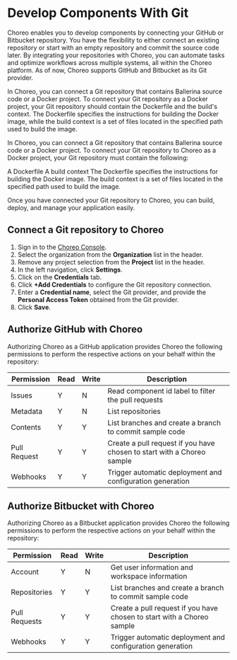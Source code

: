 # Develop Components With Git

Choreo enables you to develop components by connecting your GitHub or Bitbucket repository. You have the flexibility to either connect an existing repository or start with an empty repository and commit the source code later. By integrating your repositories with Choreo, you can automate tasks and optimize workflows across multiple systems, all within the Choreo platform. As of now, Choreo supports GitHub and Bitbucket as its Git provider. 

In Choreo, you can connect a Git repository that contains Ballerina source code or a Docker project. To connect your Git repository as a Docker project, your Git repository should contain the Dockerfile and the build's context. The Dockerfile specifies the instructions for building the Docker image, while the build context is a set of files located in the specified path used to build the image.

In Choreo, you can connect a Git repository that contains Ballerina source code or a Docker project. To connect your Git repository to Choreo as a Docker project, your Git repository must contain the following:

A Dockerfile
A build context
The Dockerfile specifies the instructions for building the Docker image. The build context is a set of files located in the specified path used to build the image.

Once you have connected your Git repository to Choreo, you can build, deploy, and manage your application easily. 

## Connect a Git repository to Choreo

1. Sign in to the [Choreo Console](https://console.choreo.dev/).
2. Select the organization from the **Organization** list in the header. 
3. Remove any project selection from the **Project** list in the header. 
4. In the left navigation, click **Settings**.
5. Click on the **Credentials** tab. 
6. Click **+Add Credentials** to configure the Git repository connection.
7. Enter a **Credential name**, select the Git provider, and provide the **Personal Access Token** obtained from the Git provider.
8. Click **Save**.  

## Authorize GitHub with Choreo 

Authorizing Choreo as a GitHub application provides Choreo the following permissions to perform the respective actions on your behalf within the repository:

|Permission   | Read| Write| Description                                   |
|-------------|-----|------|-----------------------------------------------|
|Issues       | Y   | N    | Read component id label to filter the pull requests|
|Metadata     | Y   | N    | List repositories                             |
|Contents     | Y   | Y    | List branches and create a branch to commit sample code|
|Pull Request | Y   | Y    | Create a pull request if you have chosen to start with a Choreo sample|
|Webhooks     | Y   | Y    | Trigger automatic deployment and configuration generation|


## Authorize Bitbucket with Choreo

Authorizing Choreo as a Bitbucket application provides Choreo the following permissions to perform the respective actions on your behalf within the repository:

|Permission    | Read| Write| Description                                                            |
|--------------|-----|------|------------------------------------------------------------------------|
|Account       | Y   | N    | Get user information and workspace information                         |
|Repositories  | Y   | Y    | List branches and create a branch to commit sample code                |
|Pull Requests | Y   | Y    | Create a pull request if you have chosen to start with a Choreo sample |
|Webhooks      | Y   | Y    | Trigger automatic deployment and configuration generation              |




